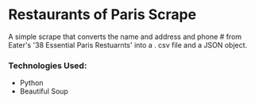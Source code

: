 # Restaurants of Paris Scrape
A simple scrape that converts the name and address and phone # from Eater's '38 Essential Paris Restuarnts' into a . csv file and a JSON object. 


### Technologies Used:
- Python 
- Beautiful Soup 
